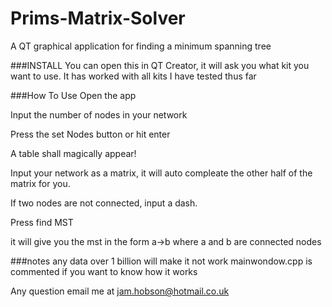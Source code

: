 # Prims-Matrix-Solver
A QT graphical application for finding a minimum spanning tree

###INSTALL
You can open this in QT Creator, it will ask you what kit you want to use. It has worked with all kits I have tested thus far

###How To Use
Open the app

Input the number of nodes in your network

Press the set Nodes button or hit enter

A table shall magically appear!

Input your network as a matrix, it will auto compleate the other half of the matrix for you.

If two nodes are not connected, input a dash.



Press find MST


it will give you the mst in the form a->b where a and b are connected nodes


###notes
any data over 1 billion will make it not work
mainwondow.cpp is commented if you want to know how it works


Any question email me at jam.hobson@hotmail.co.uk


